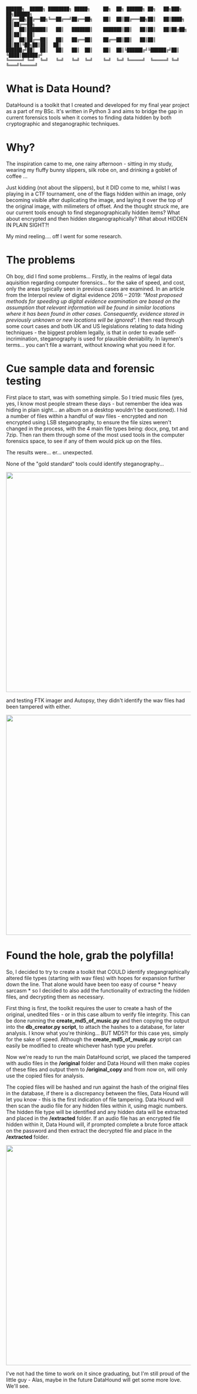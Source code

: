```
██████╗  █████╗ ████████╗ █████╗     ██╗  ██╗ ██████╗ ██╗   ██╗███╗   ██╗██████╗ 
██╔══██╗██╔══██╗╚══██╔══╝██╔══██╗    ██║  ██║██╔═══██╗██║   ██║████╗  ██║██╔══██╗
██║  ██║███████║   ██║   ███████║    ███████║██║   ██║██║   ██║██╔██╗ ██║██║  ██║
██║  ██║██╔══██║   ██║   ██╔══██║    ██╔══██║██║   ██║██║   ██║██║╚██╗██║██║  ██║
██████╔╝██║  ██║   ██║   ██║  ██║    ██║  ██║╚██████╔╝╚██████╔╝██║ ╚████║██████╔╝
╚═════╝ ╚═╝  ╚═╝   ╚═╝   ╚═╝  ╚═╝    ╚═╝  ╚═╝ ╚═════╝  ╚═════╝ ╚═╝  ╚═══╝╚═════╝
``` 

# **What is Data Hound?**

DataHound is a toolkit that I created and developed for my final year project as a part of my BSc. It's written in Python 3 and aims to bridge the gap in current forensics tools when it comes to finding data hidden by both cryptographic and steganographic techniques.

# **Why?**

The inspiration came to me, one rainy afternoon - sitting in my study, wearing my fluffy bunny slippers, silk robe on, and drinking a goblet of coffee ... 

Just kidding (not about the slippers), but it DID come to me, whilst I was playing in a CTF tournament, one of the flags hidden within an image, only becoming visible after duplicating the image, and laying it over the top of the original image, with milimeters of offset.
And the thought struck me, are our current tools enough to find steganographically hidden items? 
What about encrypted and then hidden steganographically?
What about HIDDEN IN PLAIN SIGHT?!

My mind reeling.... off I went for some research.

# **The problems**

Oh boy, did I find some problems...
Firstly, in the realms of legal data aquisition regarding computer forensics... for the sake of speed, and cost, only the areas typically seen in previous cases are examined. 
In an article from the Interpol review of digital evidence 2016 – 2019: *"Most proposed methods for speeding up digital evidence examination are based on the assumption that relevant information will be found in similar locations where it has been found in other cases. Consequently, evidence stored in previously unknown or new locations will be ignored".*
I then read through some court cases and both UK and US legislations relating to data hiding techniques - the biggest problem legally, is that in order to evade self-incrimination, steganography is used for plausible deniability. In laymen's terms... you can't file a warrant, without knowing what you need it for.

# **Cue sample data and forensic testing**

First place to start, was with something simple. So I tried music files (yes, yes, I know most people stream these days - but remember the idea was hiding in plain sight... an album on a desktop wouldn't be questioned). I hid a number of files within a handful of wav files - encrypted and non encrypted using LSB steganography, to ensure the file sizes weren't changed in the process, with the 4 main file types being: docx, png, txt and 7zip. Then ran them through some of the most used tools in the computer forensics space, to see if any of them would pick up on the files.

The results were... er... unexpected.

None of the "gold standard" tools could identify steganography...
<p align="center">
<img align="middle" width="600" src="../../_resources/DataHound_RelatedTools.png"/>
</p>

and testing FTK imager and Autopsy, they didn't identify the wav files had been tampered with either.
<p align="center">
<img align="middle" width="600" src="../../_resources/DataHound_FTKFileTampering.png"/>
</p>

# **Found the hole, grab the polyfilla!**

So, I decided to try to create a toolkit that COULD identify stegangraphically altered file types (starting with wav files) with hopes for expansion further down the line. That alone would have been too easy of course * heavy sarcasm * so I decided to also add the functionality of extracting the hidden files, and decrypting them as necessary.

First thing is first, the toolkit requires the user to create a hash of the original, unedited files - or in this case album to verify file integrity. This can be done running the **create_md5_of_music.py** and then copying the output into the **db_creator.py script**, to attach the hashes to a database, for later analysis.
I know what you're thinking... BUT MD5?! for this case yes, simply for the sake  of speed. Although the **create_md5_of_music.py** script can easily be modified to create whichever hash type you prefer.

Now we're ready to run the main DataHound script, we placed the tampered with audio files in the **/original** folder and Data Hound will then make copies of these files and output them to **/original_copy** and from now on, will only use the copied files for analysis.

The copied files will be hashed and run against the hash of the original files in the database, if there is a discrepancy between the files, Data Hound will let you know - this is the first indication of file tampering. Data Hound will then scan the audio file for any hidden files within it, using magic numbers. 
The hidden file type will be identified and any hidden data will be extracted and placed in the **/extracted** folder. If an audio file has an encrypted file hidden within it, Data Hound will, if prompted complete a brute force attack on the password and then extract the decrypted file and place in the **/extracted** folder.

<p align="center">
<img align="middle" width="600" src="../../_resources/DataHound_Flow.png"/>
</p>

I've not had the time to work on it since graduating, but I'm still proud of the little guy - Alas, maybe in the future DataHound will get some more love. We'll see.

